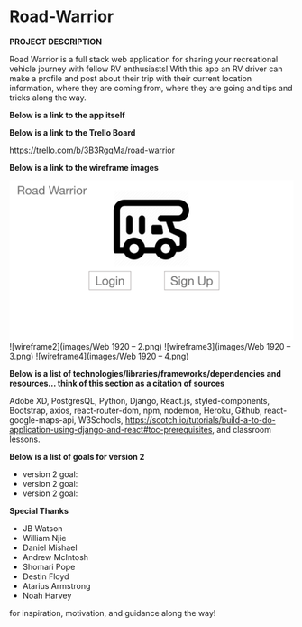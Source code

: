 # Road-Warrior
**PROJECT DESCRIPTION**

Road Warrior is a full stack web application for sharing your recreational vehicle journey with fellow RV enthusiasts! With this app an RV driver can make a profile and post about their trip with their current location information, where they are coming from, where they are going and tips and tricks along the way.

**Below is a link to the app itself**



**Below is a link to the Trello Board**

https://trello.com/b/3B3RgqMa/road-warrior

**Below is a link to the wireframe images**

![wireframe1](images/wireframe1.png)
![wireframe2](images/Web 1920 – 2.png)
![wireframe3](images/Web 1920 – 3.png)
![wireframe4](images/Web 1920 – 4.png)

**Below is a list of technologies/libraries/frameworks/dependencies and resources... think of this section as a citation of sources**

Adobe XD, PostgresQL, Python, Django, React.js, styled-components, Bootstrap, axios, react-router-dom, npm, nodemon, Heroku, Github, react-google-maps-api, W3Schools, https://scotch.io/tutorials/build-a-to-do-application-using-django-and-react#toc-prerequisites, and classroom lessons.

**Below is a list of goals for version 2**

- version 2 goal: 
- version 2 goal: 
- version 2 goal: 

**Special Thanks**

- JB Watson
- William Njie
- Daniel Mishael
- Andrew McIntosh
- Shomari Pope
- Destin Floyd
- Atarius Armstrong
- Noah Harvey

for inspiration, motivation, and guidance along the way!